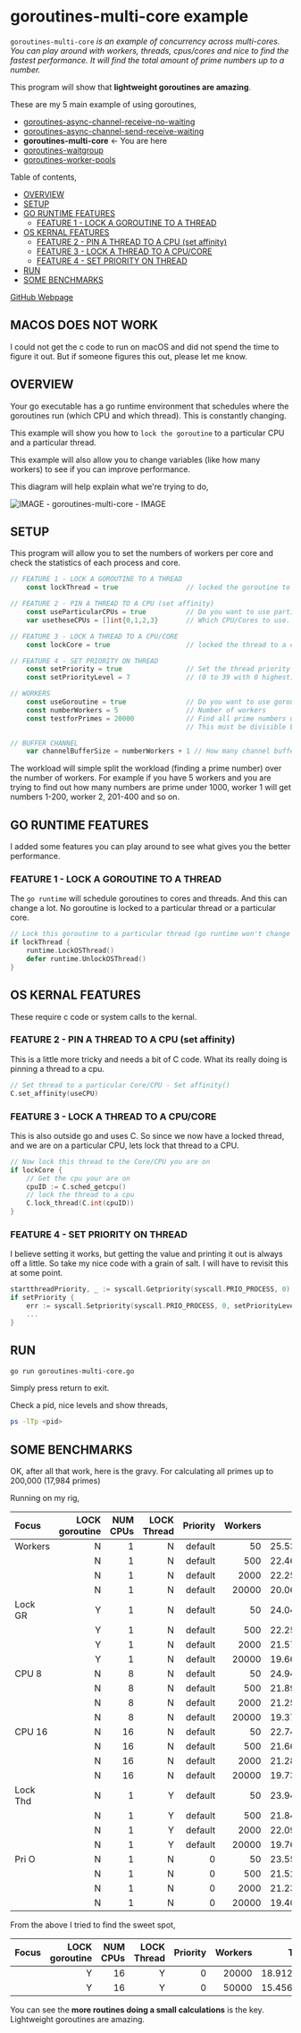 # goroutines-multi-core example

`goroutines-multi-core`  _is an example of
concurrency across multi-cores. You can play around with workers,
threads, cpus/cores and nice to find the fastest performance.
It will find the total amount of prime numbers up to a number._

This program will show that **lightweight goroutines are amazing**.

These are my 5 main example of using goroutines,

* [goroutines-async-channel-receive-no-waiting](https://github.com/JeffDeCola/my-go-examples/tree/master/goroutines/goroutines-async-channel-receive-no-waiting)
* [goroutines-async-channel-send-receive-waiting](https://github.com/JeffDeCola/my-go-examples/tree/master/goroutines/goroutines-async-channel-send-receive-waiting)
* **goroutines-multi-core** <- You are here
* [goroutines-waitgroup](https://github.com/JeffDeCola/my-go-examples/tree/master/goroutines/goroutines-waitgroup)
* [goroutines-worker-pools](https://github.com/JeffDeCola/my-go-examples/tree/master/goroutines/goroutines-worker-pools)

Table of contents,

* [OVERVIEW](https://github.com/JeffDeCola/my-go-examples/tree/master/goroutines/goroutines-multi-core#overview)
* [SETUP](https://github.com/JeffDeCola/my-go-examples/tree/master/goroutines/goroutines-multi-core#setup)
* [GO RUNTIME FEATURES](https://github.com/JeffDeCola/my-go-examples/tree/master/goroutines/goroutines-multi-core#go-runtime-features)
  * [FEATURE 1 - LOCK A GOROUTINE TO A THREAD](https://github.com/JeffDeCola/my-go-examples/tree/master/goroutines/goroutines-multi-core#feature-1---lock-a-goroutine-to-a-thread)
* [OS KERNAL FEATURES](https://github.com/JeffDeCola/my-go-examples/tree/master/goroutines/goroutines-multi-core#os-kernal-features)
  * [FEATURE 2 - PIN A THREAD TO A CPU (set affinity)](https://github.com/JeffDeCola/my-go-examples/tree/master/goroutines/goroutines-multi-core#feature-2---pin-a-thread-to-a-cpu-set-affinity)
  * [FEATURE 3 - LOCK A THREAD TO A CPU/CORE](https://github.com/JeffDeCola/my-go-examples/tree/master/goroutines/goroutines-multi-core#feature-3---lock-a-thread-to-a-cpucore)
  * [FEATURE 4 - SET PRIORITY ON THREAD](https://github.com/JeffDeCola/my-go-examples/tree/master/goroutines/goroutines-multi-core#feature-4---set-priority-on-thread)
* [RUN](https://github.com/JeffDeCola/my-go-examples/tree/master/goroutines/goroutines-multi-core#run)
* [SOME BENCHMARKS](https://github.com/JeffDeCola/my-go-examples/tree/master/goroutines/goroutines-multi-core#some-benchmarks)

[GitHub Webpage](https://jeffdecola.github.io/my-go-examples/)

## MACOS DOES NOT WORK

I could not get the c code to run on macOS and did not spend the time to
figure it out. But if someone figures this out, please let me know.

## OVERVIEW

Your go executable has a go runtime environment that schedules
where the goroutines run (which CPU and which thread).
This is constantly changing.

This example will show you how to `lock the goroutine` to a particular
CPU and a particular thread.

This example will also allow you to change variables (like how many workers) to
see if you can improve performance.

This diagram will help explain what we're trying to do,

![IMAGE - goroutines-multi-core - IMAGE](../../docs/pics/goroutines-multi-core.jpg)

## SETUP

This program will allow you to set the numbers of workers per core and check the
statistics of each process and core.

```go
// FEATURE 1 - LOCK A GOROUTINE TO A THREAD
    const lockThread = true                 // locked the goroutine to a thread (Done in go runtime)

// FEATURE 2 - PIN A THREAD TO A CPU (set affinity)
    const useParticularCPUs = true          // Do you want to use particular CPUs?
    var usetheseCPUs = []int{0,1,2,3}       // Which CPU/Cores to use. These will rotate

// FEATURE 3 - LOCK A THREAD TO A CPU/CORE
    const lockCore = true                   // locked the thread to a core (Done in C)

// FEATURE 4 - SET PRIORITY ON THREAD
    const setPriority = true                // Set the thread priority the goroutine
    const setPriorityLevel = 7              // (0 to 39 with 0 highest)

// WORKERS
    const useGoroutine = true               // Do you want to use goroutines
    const numberWorkers = 5                 // Number of workers
    const testforPrimes = 20000             // Find all prime numbers up to this number (brute force way)
                                            // This must be divisible by the numberWorkers

// BUFFER CHANNEL
    var channelBufferSize = numberWorkers + 1 // How many channel buffers
```

The workload will simple split the workload (finding a prime number)
over the number of workers.  For example if you have
5 workers and you are trying to find out how many numbers are prime under 1000,
worker 1 will get numbers 1-200, worker 2, 201-400 and so on.

## GO RUNTIME FEATURES

I added some features you can play around to see what gives you the better performance.

### FEATURE 1 - LOCK A GOROUTINE TO A THREAD

The `go runtime` will schedule goroutines to cores and threads.  And this
can change a lot.  No goroutine is locked to a particular thread or a
particular core.

```go
// Lock this goroutine to a particular thread (go runtime won't change threads)
if lockThread {
    runtime.LockOSThread()
    defer runtime.UnlockOSThread()
}
```

## OS KERNAL FEATURES

These require c code or system calls to the kernal.

### FEATURE 2 - PIN A THREAD TO A CPU (set affinity)

This is a little more tricky and needs a bit of C code.
What its really doing is pinning a thread to a cpu.

```go
// Set thread to a particular Core/CPU - Set affinity()
C.set_affinity(useCPU)
```

### FEATURE 3 - LOCK A THREAD TO A CPU/CORE

This is also outside go and uses C.  So since we now have a locked thread,
and we are on a particular CPU, lets lock that thread to a CPU.

```go
// Now lock this thread to the Core/CPU you are on 
if lockCore {
    // Get the cpu your are on
    cpuID := C.sched_getcpu()
    // lock the thread to a cpu
    C.lock_thread(C.int(cpuID))
}
```

### FEATURE 4 - SET PRIORITY ON THREAD

I believe setting it works, but getting the value and printing it out is
always off a little. So take my nice code with a grain of salt.
I will have to revisit this at some point.

```go
startthreadPriority, _ := syscall.Getpriority(syscall.PRIO_PROCESS, 0)
if setPriority {
    err := syscall.Setpriority(syscall.PRIO_PROCESS, 0, setPriorityLevel)
    ...
}
```

## RUN

```bash
go run goroutines-multi-core.go
```

Simply press return to exit.

Check a pid, nice levels and show threads,

```bash
ps -lTp <pid>
```

## SOME BENCHMARKS

OK, after all that work, here is the gravy.
For calculating all primes up to 200,000 (17,984 primes)

Running on my rig,

| Focus     | LOCK goroutine | NUM CPUs | LOCK Thread | Priority | Workers |          Time |
|:----------|---------------:|--------:|------------:|---------:|---------:|--------------:|
|   Workers |              N |       1 |           N |  default |       50 |     25.532367 |
|           |              N |       1 |           N |  default |      500 |     22.465188 |
|           |              N |       1 |           N |  default |     2000 |     22.259715 |
|           |              N |       1 |           N |  default |    20000 |     20.062055 |
|   Lock GR |              Y |       1 |           N |  default |       50 |     24.042777 |
|           |              Y |       1 |           N |  default |      500 |     22.255453 |
|           |              Y |       1 |           N |  default |     2000 |     21.577278 |
|           |              Y |       1 |           N |  default |    20000 |     19.667587 |
|     CPU 8 |              N |       8 |           N |  default |       50 |     24.942142 |
|           |              N |       8 |           N |  default |      500 |     21.898585 |
|           |              N |       8 |           N |  default |     2000 |     21.253711 |
|           |              N |       8 |           N |  default |    20000 |     19.375311 |
|    CPU 16 |              N |      16 |           N |  default |       50 |     22.748823 |
|           |              N |      16 |           N |  default |      500 |     21.665127 |
|           |              N |      16 |           N |  default |     2000 |     21.284461 |
|           |              N |      16 |           N |  default |    20000 |     19.730614 |
|  Lock Thd |              N |       1 |           Y |  default |       50 |     23.949443 |
|           |              N |       1 |           Y |  default |      500 |     21.841208 |
|           |              N |       1 |           Y |  default |     2000 |     22.090544 |
|           |              N |       1 |           Y |  default |    20000 |     19.762526 |
|     Pri O |              N |       1 |           N |        0 |       50 |     23.553114 |
|           |              N |       1 |           N |        0 |      500 |     21.522687 |
|           |              N |       1 |           N |        0 |     2000 |     21.230785 |
|           |              N |       1 |           N |        0 |    20000 |     19.401425 |

From the above I tried to find the sweet spot,

| Focus     | LOCK goroutine | NUM CPUs | LOCK Thread | Priority | Workers |          Time |
|:----------|---------------:|--------:|------------:|---------:|---------:|--------------:|
|           |              Y |      16 |           Y |        0 |    20000 |     18.912954 |
|           |              Y |      16 |           Y |        0 |    50000 |     15.456460 |

You can see the **more routines doing a small calculations** is the key.
Lightweight goroutines are amazing.
